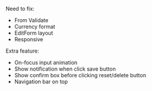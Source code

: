 Need to fix:

- From Validate
- Currency format
- EditForm layout
- Responsive


Extra feature:
- On-focus input animation
- Show notification when click save button
- Show confirm box before clicking reset/delete button
- Navigation bar on top